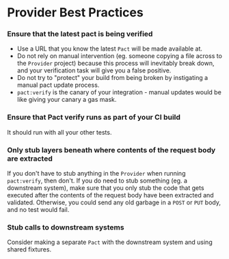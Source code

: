 # Provider Best Practices
### Ensure that the latest pact is being verified
* Use a URL that you know the latest `Pact` will be made available at.
* Do not rely on manual intervention (eg. someone copying a file across to the `Provider` project) because this process will inevitably break down, and your verification task will give you a false positive.
* Do not try to "protect" your build from being broken by instigating a manual pact update process.
* `pact:verify` is the canary of your integration - manual updates would be like giving your canary a gas mask.
### Ensure that Pact verify runs as part of your CI build
It should run with all your other tests.
### Only stub layers beneath where contents of the request body are extracted
If you don't have to stub anything in the `Provider` when running `pact:verify`, then don't.
If you do need to stub something (eg. a downstream system), make sure that you only stub the code that gets executed after the contents of the request body have been extracted and validated. Otherwise, you could send any old garbage in a `POST` or `PUT` body, and no test would fail.
### Stub calls to downstream systems
Consider making a separate `Pact` with the downstream system and using shared fixtures.
